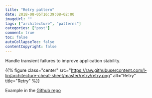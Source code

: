 ```yaml
---
title: "Retry pattern"
date: 2018-08-05T16:39:08+02:00
imageUrl: ""
tags: ["architecture", "patterns"]
categories: ["post"]
comment: true
toc: false
autoCollapseToc: false
contentCopyright: false
---
```


Handle transient failures to improve application stability.

<!--more-->

{{% figure class="center" src="https://raw.githubusercontent.com/l-lin/architecture-cheat-sheet/master/retry/retry.png" alt="Retry" title="Retry" %}}

Example in the [Github repo](https://github.com/l-lin/architecture-cheat-sheet/tree/master/retry)

